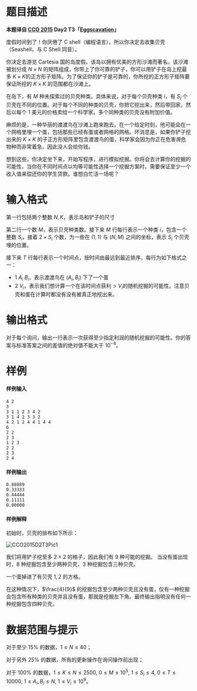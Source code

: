 
# 题目描述

**本题译自 [CCO 2015](https://cemc.math.uwaterloo.ca/contests/computing/2015/index.html) Day2 T3「[Eggscavation](https://cemc.math.uwaterloo.ca/contests/computing/2015/stage%202/day2.pdf)」**

度假时间到了！你厌倦了 C shell（编程语言），所以你决定去收集贝壳（Seashell，与 C Shell 同音）。

你决定去游览 Cartesia 国的岛度假。该岛以拥有优美的方形沙滩而著名。该沙滩被划分成 $N\times N$ 的矩阵组成，你带上了你可靠的铲子，你可以用铲子在岛上挖最多 $K\times K$的正方形子矩阵。为了保证你的铲子是可靠的，你所挖的正方形子矩阵要保证所挖的 $K\times K$ 的范围都在沙滩上。

在岛下，有 $M$ 种未探索过的贝壳种类。具体来说，对于每个贝壳种类 $i$，有 $S_i$ 个贝壳在不同的位置。对于每个不同的种类的贝壳，你把它挖出来，然后带回家，然后以每个 $1$ 美元的价格卖给一个科学家。多个同种类的贝壳没有附加价值。

麻烦的是，一种华丽的渡渡鸟在沙滩上跑来跑去。在一个给定时刻，他可能会在一个网格里埋一个蛋，包括那些已经有蛋或者网格的网格。坏消息是，如果你铲子挖出来的 $K\times K$ 的子正方形矩阵里包含渡渡鸟的蛋，科学家会因为你正在危害濒危物种而非常着急，因此没人会给你钱。

想到这些，你决定坐下来，开始写程序，进行模拟挖掘。你将会去计算你的挖掘的可能性，当你在不同时间点以均等可能性选择一个挖掘方案时，需要保证至少一个收入值来偿还你的学生贷款。谁想白忙活一场呢？

# 输入格式

第一行包括两个整数 $N,K$，表示岛和铲子的尺寸

第二行一个数 $M$，表示贝壳种类数。接下来 $M$ 行每行表示一个种类 $i$，包含一个整数 $S_i$，接着 $2\times S_i$ 个数，为一些在 $(1,1)$ 与 $(N,M)$ 之间的坐标，表示 $S_i$ 个贝壳埋的位置。

接下来 $T$ 行每行表示一个时间点，按时间由最远到最近排序，每行为如下格式之一：
- $1$ $A_i$ $B_i$，表示渡渡鸟在 $(A_i,B_i)$ 下了一个蛋
- $2$ $V_i$，表示我们想计算一个在该时间点获利$>V_i$的随机挖掘的可能性。注意贝壳和蛋在计算时都没有没有被真正地挖出来。

# 输出格式

对于每个询问，输出一行表示一次获得至少指定利润的随机挖掘的可能性。你的答案与标准答案之间的差值的绝对值不能大于 $10^{-4}$。

# 样例

#### 样例输入
```plain
4 2
3
3 1 1 2 3 4 2
3 1 4 2 3 3 2
4 2 1 2 4 4 1 4 4
6
2 2
2 3
1 2 3
2 2
2 3
2 4
```
#### 样例输出
```plain
0.88889
0.33333
0.44444
0.11111
0.00000
```
#### 样例解释
初始时，贝壳的排布如下所示：

![CCO2015D2T3Pic1](source/loj/2797/img/aHR0cDovL21pYW8uc3UvaW1hZ2VzLzIwMTgvMDgvMTYvYWFhNmQ4NmYucG5n.png)

我们将用铲子挖至多 $2\times 2$ 的格子，因此我们有 $9$ 种可能的挖掘。
当没有蛋出现时，$8$ 种挖掘包含至少两种贝壳，$3$ 种挖掘包含三种贝壳。

一个蛋掉进了有贝壳 $1,2$ 的方格。

在这种情况下，$\frac{4}{9}$ 的挖掘包含至少两种贝壳且没有蛋，仅有一种挖掘会包含所有种类的贝壳并且没有蛋，那就是挖掘左下角。最终输出指明没有任何一种挖掘包含四种贝壳。

# 数据范围与提示

对于至少 $15\%$ 的数据，$1\le N \le 40$；

对于另外 $25\%$ 的数据，所有的更新操作在询问操作前出现；

对于 $100\%$ 的数据，$1\le K \le N\le 2500,$ $0\le M \le 10^5,$ $1\le S_i\le 4,$ $0\le T\le 10000,$ $1\le A_i,B_i \le N,$ $1\le V_i\le 10^9$。

